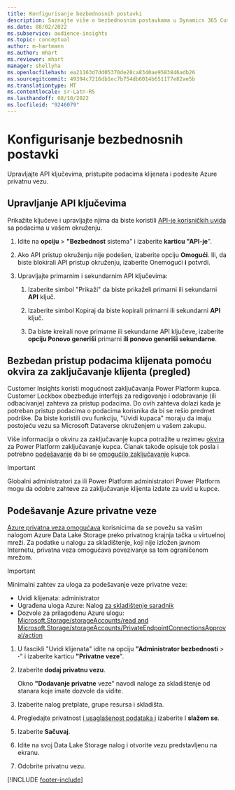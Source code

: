 ```yaml
---
title: Konfigurisanje bezbednosnih postavki
description: Saznajte više o bezbednosnim postavkama u Dynamics 365 Customer Insights.
ms.date: 08/02/2022
ms.subservice: audience-insights
ms.topic: conceptual
author: m-hartmann
ms.author: mhart
ms.reviewer: mhart
manager: shellyha
ms.openlocfilehash: ea21163d7dd05370de28ca8340ae9583846adb26
ms.sourcegitcommit: 49394c7216db1ec7b754db6014b651177e82ae5b
ms.translationtype: MT
ms.contentlocale: sr-Latn-RS
ms.lasthandoff: 08/10/2022
ms.locfileid: "9246079"
---
```

# <a name="configure-security-settings"></a>Konfigurisanje bezbednosnih postavki

Upravljajte API ključevima, pristupite podacima klijenata i podesite Azure privatnu vezu.

## <a name="manage-api-keys"></a>Upravljanje API ključevima

Prikažite ključeve i upravljajte njima da biste koristili [API-je korisničkih uvida](apis.md) sa podacima u vašem okruženju.

1. Idite na **opciju** > **"Bezbednost** sistema" i izaberite **karticu "API-je**".

1. Ako API pristup okruženju nije podešen, izaberite opciju **Omogući**. Ili, da biste blokirali API pristup okruženju, izaberite Onemogući **i** potvrdi.

1. Upravljajte primarnim i sekundarnim API ključevima:

   1. Izaberite simbol "Prikaži" da biste prikaželi primarni ili sekundarni **API** ključ.

   1. Izaberite simbol Kopiraj da biste kopirali primarni ili sekundarni **API** ključ.

   1. Da biste kreirali nove primarne ili sekundarne API ključeve, izaberite **opciju Ponovo generiši** primarni **ili ponovo generiši sekundarne**.

## <a name="securely-access-customer-data-with-customer-lockbox-preview"></a>Bezbedan pristup podacima klijenata pomoću okvira za zaključavanje klijenta (pregled)

Customer Insights koristi mogućnost zaključavanja Power Platform kupca. Customer Lockbox obezbeđuje interfejs za redigovanje i odobravanje (ili odbacivanje) zahteva za pristup podacima. Do ovih zahteva dolazi kada je potreban pristup podacima o podacima korisnika da bi se rešio predmet podrške. Da biste koristili ovu funkciju, "Uvidi kupaca" moraju da imaju postojeću vezu sa Microsoft Dataverse okruženjem u vašem zakupu.

Više informacija o okviru za zaključavanje kupca potražite u rezimeu [okvira](/power-platform/admin/about-lockbox#summary) za Power Platform zaključavanje kupca. Članak takođe opisuje tok posla i potrebno [podešavanje](/power-platform/admin/about-lockbox#workflow) da bi se [omogućilo zaključavanje](/power-platform/admin/about-lockbox#enable-the-lockbox-policy) kupca.

> [!IMPORTANT]
> Globalni administratori za ili Power Platform administratori Power Platform mogu da odobre zahteve za zaključavanje klijenta izdate za uvid u kupce.

## <a name="set-up-an-azure-private-link"></a>Podešavanje Azure privatne veze

[Azure privatna veza omogućava](/azure/private-link/private-link-overview) korisnicima da se povežu sa vašim nalogom Azure Data Lake Storage preko privatnog krajnja tačka u virtuelnoj mreži. Za podatke u nalogu za skladištenje, koji nije izložen javnom Internetu, privatna veza omogućava povezivanje sa tom ograničenom mrežom.

> [!IMPORTANT]
> Minimalni zahtev za uloga za podešavanje veze privatne veze:
>
> - Uvidi klijenata: administrator
> - Ugrađena uloga Azure: Nalog [za skladištenje saradnik](/azure/role-based-access-control/built-in-roles#storage-account-contributor)
> - Dozvole za prilagođenu Azure ulogu: [Microsoft.Storage/storageAccounts/read and Microsoft.Storage/storageAccounts/PrivateEndpointConnectionsApproval/action](/azure/role-based-access-control/resource-provider-operations#microsoftstorage)

1. U fascikli "Uvidi klijenata" idite na opciju **"Administrator bezbednosti** > **·**" i izaberite karticu **"Privatne veze**".

1. Izaberite **dodaj privatnu vezu**.

   Okno **"Dodavanje privatne** veze" navodi naloge za skladištenje od stanara koje imate dozvole da vidite.

1. Izaberite nalog pretplate, grupe resursa i skladišta.

1. Pregledajte privatnost [i usaglašenost podataka i](connections.md#data-privacy-and-compliance) izaberite I **slažem se**.

1. Izaberite **Sačuvaj**.

1. Idite na svoj Data Lake Storage nalog i otvorite vezu predstavljenu na ekranu.

1. Odobrite privatnu vezu.


[!INCLUDE [footer-include](includes/footer-banner.md)]
